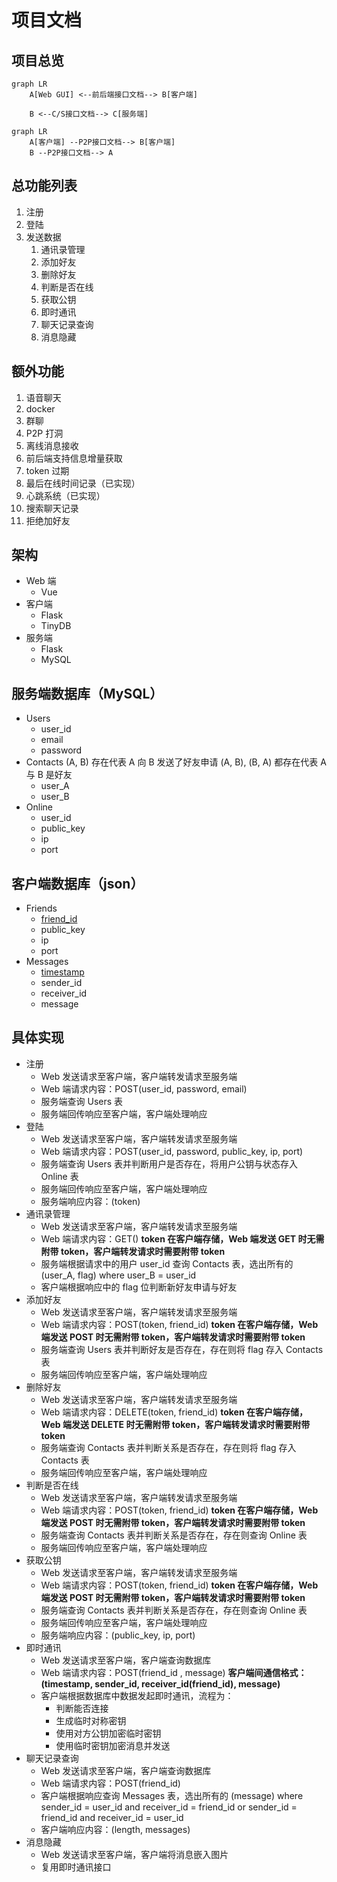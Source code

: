 # 项目文档

## 项目总览

```mermaid
graph LR
    A[Web GUI] <--前后端接口文档--> B[客户端]

    B <--C/S接口文档--> C[服务端]
```

```mermaid
graph LR
	A[客户端] --P2P接口文档--> B[客户端]
	B --P2P接口文档--> A
```



## 总功能列表

1. 注册
2. 登陆
3. 发送数据
   1. 通讯录管理
   2. 添加好友
   3. 删除好友
   4. 判断是否在线
   5. 获取公钥
   6. 即时通讯
   7. 聊天记录查询
   8. 消息隐藏


## 额外功能

1. 语音聊天
2. docker
3. 群聊
4. P2P 打洞
5. 离线消息接收
6. 前后端支持信息增量获取
7. token 过期
8. 最后在线时间记录（已实现）
9. 心跳系统（已实现）
10. 搜索聊天记录
11. 拒绝加好友

## 架构

- Web 端
  - Vue
- 客户端
  - Flask
  - TinyDB
- 服务端
  - Flask
  - MySQL
  

## 服务端数据库（MySQL）

- Users
  - user_id
  - email
  - password
- Contacts
  (A, B) 存在代表 A 向 B 发送了好友申请
  (A, B), (B, A) 都存在代表 A 与 B 是好友
  - user_A
  - user_B
- Online
  - user_id
  - public_key
  - ip
  - port

## 客户端数据库（json）

- Friends
  - <span style="text-decoration:underline;">friend_id</span>
  - public_key
  - ip
  - port
- Messages
  - <span style="text-decoration:underline;">timestamp</span>
  - sender_id
  - receiver_id
  - message

## 具体实现

- 注册
  - Web 发送请求至客户端，客户端转发请求至服务端
  - Web 端请求内容：POST(user_id, password, email)
  - 服务端查询 Users 表
  - 服务端回传响应至客户端，客户端处理响应
- 登陆
  - Web 发送请求至客户端，客户端转发请求至服务端
  - Web 端请求内容：POST(user_id, password, public_key, ip, port)
  - 服务端查询 Users 表并判断用户是否存在，将用户公钥与状态存入 Online 表
  - 服务端回传响应至客户端，客户端处理响应
  - 服务端响应内容：(token)
- 通讯录管理
  - Web 发送请求至客户端，客户端转发请求至服务端
  - Web 端请求内容：GET()
    **token 在客户端存储，Web 端发送 GET 时无需附带 token，客户端转发请求时需要附带 token**
  - 服务端根据请求中的用户 user_id 查询 Contacts 表，选出所有的 (user_A, flag) where user_B = user_id
  - 客户端根据响应中的 flag 位判断新好友申请与好友
- 添加好友
  - Web 发送请求至客户端，客户端转发请求至服务端
  - Web 端请求内容：POST(token, friend_id)
    **token 在客户端存储，Web 端发送 POST 时无需附带 token，客户端转发请求时需要附带 token**
  - 服务端查询 Users 表并判断好友是否存在，存在则将 flag 存入 Contacts 表
  - 服务端回传响应至客户端，客户端处理响应
- 删除好友
  - Web 发送请求至客户端，客户端转发请求至服务端
  - Web 端请求内容：DELETE(token, friend_id)
    **token 在客户端存储，Web 端发送 DELETE 时无需附带 token，客户端转发请求时需要附带 token**
  - 服务端查询 Contacts 表并判断关系是否存在，存在则将 flag 存入 Contacts 表
  - 服务端回传响应至客户端，客户端处理响应
- 判断是否在线
  - Web 发送请求至客户端，客户端转发请求至服务端
  - Web 端请求内容：POST(token, friend_id)
    **token 在客户端存储，Web 端发送 POST 时无需附带 token，客户端转发请求时需要附带 token**
  - 服务端查询 Contacts 表并判断关系是否存在，存在则查询 Online 表
  - 服务端回传响应至客户端，客户端处理响应
- 获取公钥
  - Web 发送请求至客户端，客户端转发请求至服务端
  - Web 端请求内容：POST(token, friend_id)
    **token 在客户端存储，Web 端发送 POST 时无需附带 token，客户端转发请求时需要附带 token**
  - 服务端查询 Contacts 表并判断关系是否存在，存在则查询 Online 表
  - 服务端回传响应至客户端，客户端处理响应
  - 服务端响应内容：(public_key, ip, port)
- 即时通讯
  - Web 发送请求至客户端，客户端查询数据库
  - Web 端请求内容：POST(friend_id , message)
    **客户端间通信格式：(timestamp, sender_id, receiver_id(friend_id), message)**
  - 客户端根据数据库中数据发起即时通讯，流程为：
    - 判断能否连接
    - 生成临时对称密钥
    - 使用对方公钥加密临时密钥
    - 使用临时密钥加密消息并发送
- 聊天记录查询
  - Web 发送请求至客户端，客户端查询数据库
  - Web 端请求内容：POST(friend_id)
  - 客户端根据响应查询 Messages 表，选出所有的 (message) where sender_id = user_id and receiver_id = friend_id or sender_id = friend_id and receiver_id = user_id
  - 客户端响应内容：(length, messages)
- 消息隐藏
  - Web 发送请求至客户端，客户端将消息嵌入图片
  - 复用即时通讯接口

